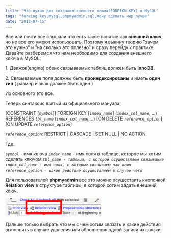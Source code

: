 ```yaml
---
title: "Что нужно для создания внешнего ключа(FOREIGN KEY) в MySQL"
tags: "foreing key,mysql,phpmyadmin,sql,Хочу сделать мир лучше"
date: "2012-07-15"
---
```


Все или почти все слышали что есть такое понятие как **внешний ключ**, но не все его умеют использовать. Поэтому я выкину теорию "зачем это нужно" и "на сколько это полезно" и сразу перейду к практике. Давайте разберемся что нам необходимо для создания внешнего ключа в MySQL:

1\. Движок(engine) обеих связываемых таблиц должен быть **InnoDB.**

2\. Связываемые поля должны быть **проиндексированы** и иметь **один тип** ( размер и знак должен быть один )

Из основного это все.

Теперь синтаксис взятый из официального мануала:

[CONSTRAINT [_`symbol`_]] FOREIGN KEY
    [_`index_name`_] (_`index_col_name`_, ...)
    REFERENCES _`tbl_name`_ (_`index_col_name`_,...)
    [ON DELETE _`reference_option`_]
    [ON UPDATE _`reference_option`_]

_`reference_option`_:
    RESTRICT | CASCADE | SET NULL | NO ACTION

Где:

_`symbol`_ - имя ключа
_`index_name`_ - имя поля в таблице, которое мы хотим сделать ключом _`tbl_name - таблица, с которой осуществляем связывание index_col_name - имя поля, с которым связываем наш ключ reference_option - какое действие осуществляем в случае чего`_

Для пользователей **phpmyadmin** все это можно осуществить кнопочкой **Relation view** в структуре таблицы, в которой хотим задать внешний ключ.

![](images/foreingkey-300x57.png "foreingkey")

Дальше только выбрать что мы с чем хотим связать и какие действия выполнять в случае удаления или обновления одной записи из связки.
